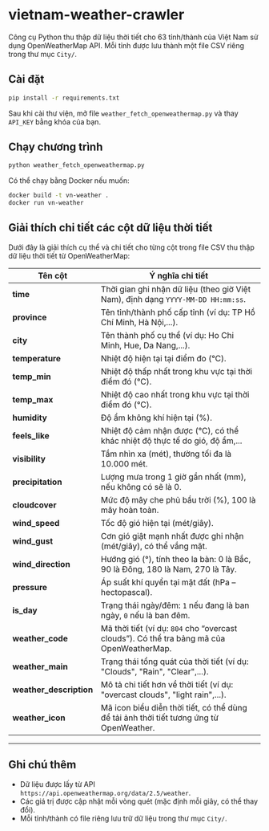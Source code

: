 # vietnam-weather-crawler

Công cụ Python thu thập dữ liệu thời tiết cho 63 tỉnh/thành của Việt Nam sử dụng OpenWeatherMap API. Mỗi tỉnh được lưu thành một file CSV riêng trong thư mục `City/`.

## Cài đặt

```bash
pip install -r requirements.txt
```

Sau khi cài thư viện, mở file `weather_fetch_openweathermap.py` và thay `API_KEY` bằng khóa của bạn.

## Chạy chương trình

```bash
python weather_fetch_openweathermap.py
```

Có thể chạy bằng Docker nếu muốn:

```bash
docker build -t vn-weather .
docker run vn-weather
```

## Giải thích chi tiết các cột dữ liệu thời tiết

Dưới đây là giải thích cụ thể và chi tiết cho từng cột trong file CSV thu thập dữ liệu thời tiết từ OpenWeatherMap:

| Tên cột                 | Ý nghĩa chi tiết                                                                          |
| ----------------------- | ----------------------------------------------------------------------------------------- |
| **time**                | Thời gian ghi nhận dữ liệu (theo giờ Việt Nam), định dạng `YYYY-MM-DD HH:mm:ss`.          |
| **province**            | Tên tỉnh/thành phố cấp tỉnh (ví dụ: TP Hồ Chí Minh, Hà Nội,...).                          |
| **city**                | Tên thành phố cụ thể (ví dụ: Ho Chi Minh, Hue, Da Nang,...).                              |
| **temperature**         | Nhiệt độ hiện tại tại điểm đo (°C).                                                       |
| **temp_min**            | Nhiệt độ thấp nhất trong khu vực tại thời điểm đó (°C).                                   |
| **temp_max**            | Nhiệt độ cao nhất trong khu vực tại thời điểm đó (°C).                                    |
| **humidity**            | Độ ẩm không khí hiện tại (%).                                                             |
| **feels_like**          | Nhiệt độ cảm nhận được (°C), có thể khác nhiệt độ thực tế do gió, độ ẩm,...               |
| **visibility**          | Tầm nhìn xa (mét), thường tối đa là 10.000 mét.                                           |
| **precipitation**       | Lượng mưa trong 1 giờ gần nhất (mm), nếu không có sẽ là 0.                                |
| **cloudcover**          | Mức độ mây che phủ bầu trời (%), 100 là mây hoàn toàn.                                    |
| **wind_speed**          | Tốc độ gió hiện tại (mét/giây).                                                           |
| **wind_gust**           | Cơn gió giật mạnh nhất được ghi nhận (mét/giây), có thể vắng mặt.                         |
| **wind_direction**      | Hướng gió (°), tính theo la bàn: 0 là Bắc, 90 là Đông, 180 là Nam, 270 là Tây.            |
| **pressure**            | Áp suất khí quyển tại mặt đất (hPa – hectopascal).                                        |
| **is_day**              | Trạng thái ngày/đêm: `1` nếu đang là ban ngày, `0` nếu là ban đêm.                        |
| **weather_code**        | Mã thời tiết (ví dụ: `804` cho “overcast clouds”). Có thể tra bảng mã của OpenWeatherMap. |
| **weather_main**        | Trạng thái tổng quát của thời tiết (ví dụ: "Clouds", "Rain", "Clear",...).                |
| **weather_description** | Mô tả chi tiết hơn về thời tiết (ví dụ: "overcast clouds", "light rain",...).             |
| **weather_icon**        | Mã icon biểu diễn thời tiết, có thể dùng để tải ảnh thời tiết tương ứng từ OpenWeather.   |

---

## Ghi chú thêm

- Dữ liệu được lấy từ API `https://api.openweathermap.org/data/2.5/weather`.
- Các giá trị được cập nhật mỗi vòng quét (mặc định mỗi giây, có thể thay đổi).
- Mỗi tỉnh/thành có file riêng lưu trữ dữ liệu trong thư mục `City/`.
